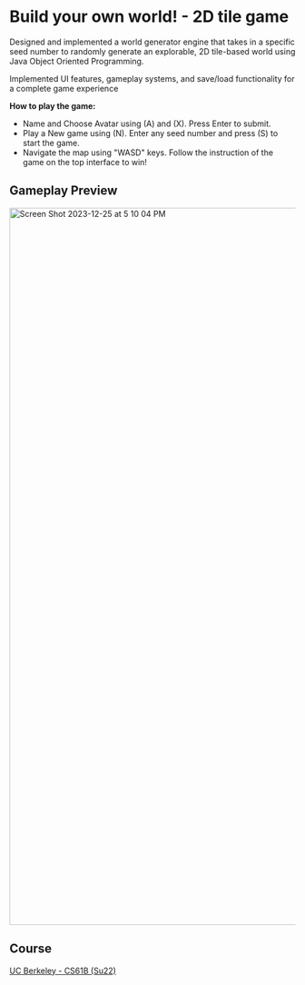 
# Build your own world! - 2D tile game

Designed and implemented a world generator engine that takes in a specific seed number to randomly generate an explorable, 2D tile-based world using Java Object Oriented Programming.

Implemented UI features, gameplay systems, and save/load functionality for a complete game experience

<B>How to play the game:</B>
* Name and Choose Avatar using (A) and (X). Press Enter to submit. 
* Play a New game using (N). Enter any seed number and press (S) to start the game. 
* Navigate the map using "WASD" keys. Follow the instruction of the game on the top interface to win! 

## Gameplay Preview
<img width="1264" alt="Screen Shot 2023-12-25 at 5 10 04 PM" src="https://github.com/junh0921/2D_TileGame/assets/107960371/1c0978ea-1587-4d0f-84bb-6f5e63d054d2">

## Course
[UC Berkeley - CS61B (Su22)](https://cs61bl.org/su22/projects/byow/)
